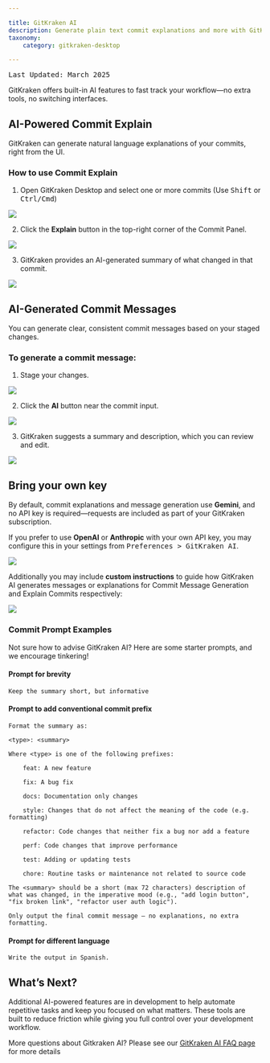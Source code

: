 ```yaml
---

title: GitKraken AI
description: Generate plain text commit explanations and more with GitKraken AI
taxonomy:
    category: gitkraken-desktop

---
```

<kbd>Last Updated: March 2025</kbd>

GitKraken offers built-in AI features to fast track your workflow—no extra tools, no switching interfaces.

## AI-Powered Commit Explain

GitKraken can generate natural language explanations of your commits, right from the UI.

### How to use Commit Explain

1. Open GitKraken Desktop and select one or more commits (Use <kbd>Shift</kbd> or <kbd>Ctrl/Cmd</kbd>)

<img src="/wp-content/uploads/gkd-11-Select-Commits.png" class="help-center-img img-bordered">

2. Click the **Explain** button in the top-right corner of the Commit Panel.  

<img src="/wp-content/uploads/gkd-11-AI-Explain.png" class="help-center-img img-bordered">

3. GitKraken provides an AI-generated summary of what changed in that commit.

<img src="/wp-content/uploads/gkd-11-commit-explain-2.png" class="help-center-img img-bordered">

## AI-Generated Commit Messages

You can generate clear, consistent commit messages based on your staged changes.

### To generate a commit message:

1. Stage your changes. 

<img src="/wp-content/uploads/gkd-11-stage-changes.png" class="help-center-img img-bordered">

2. Click the **AI** button near the commit input.

<img src="/wp-content/uploads/gkd-11-commit-message-generation-1.png" class="help-center-img img-bordered">

3. GitKraken suggests a summary and description, which you can review and edit.

<img src="/wp-content/uploads/gkd-11-commit-message-generation-2.png" class="help-center-img img-bordered">


## Bring your own key

By default, commit explanations and message generation use **Gemini**, and no API key is required—requests are included as part of your GitKraken subscription.

If you prefer to use **OpenAI** or **Anthropic** with your own API key, you may configure this in your settings from <kbd>Preferences > GitKraken AI</kbd>.

<img src="/wp-content/uploads/gkd-11-Preferences-GitKraken-AI.png" class="help-center-img img-bordered">

Additionally you may include **custom instructions** to guide how GitKraken AI generates messages or explanations for Commit Message Generation and Explain Commits respectively: 

<img src="/wp-content/uploads/gkd-11-custom-instructions.png" class="help-center-img img-bordered">

### Commit Prompt Examples

Not sure how to advise GitKraken AI? Here are some starter prompts, and we encourage tinkering!

#### Prompt for brevity

```
Keep the summary short, but informative
```

#### Prompt to add conventional commit prefix

```
Format the summary as:

<type>: <summary>

Where <type> is one of the following prefixes:

    feat: A new feature

    fix: A bug fix

    docs: Documentation only changes

    style: Changes that do not affect the meaning of the code (e.g. formatting)

    refactor: Code changes that neither fix a bug nor add a feature

    perf: Code changes that improve performance

    test: Adding or updating tests

    chore: Routine tasks or maintenance not related to source code

The <summary> should be a short (max 72 characters) description of what was changed, in the imperative mood (e.g., "add login button", "fix broken link", "refactor user auth logic").

Only output the final commit message — no explanations, no extra formatting.
```

#### Prompt for different language 

```
Write the output in Spanish.
```

## What’s Next?

Additional AI-powered features are in development to help automate repetitive tasks and keep you focused on what matters. These tools are built to reduce friction while giving you full control over your development workflow.

<div class='callout callout--basic'>
    <p>More questions about Gitkraken AI? Please see our <a href="https://help.gitkraken.com/general/gitkraken-ai-faq">GitKraken AI FAQ page</a> for more details</p>
</div>
